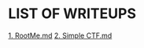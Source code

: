 # LIST OF WRITEUPS 

[1. RootMe.md](https://github.com/Zero1s3c/TryhackmeCTF/blob/master/EASY/1.%20RootMe.md)
[2. Simple CTF.md](https://github.com/Zero1s3c/TryhackmeCTF/blob/master/EASY/2.%20Simple%20CTF.md)
